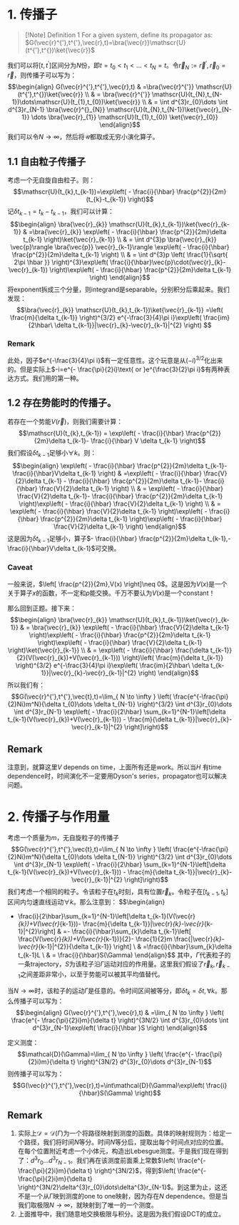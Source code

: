 # 1. 传播子

>[!Note] Definition 1
>For a given system, define its propagator as: $G(\vec{r}^{'},t^{'},\vec{r},t)=\bra{\vec{r}}\mathscr{U}(t^{'},t^{})\ket{\vec{r}}$

我们可以将$[t^{},t^{'}]$区间分为$N$份，即$t=t_{0}<t_{1}<\dots<t_{N}=t$。令$\vec{r}_{N}:=\vec{r}^{'},\vec{r}_{0}=\vec{r}$，则传播子可以写为：
$$\begin{align}
G(\vec{r}^{'},t^{'},\vec{r},t) & =\bra{\vec{r}^{'}} \mathscr{U}(t^{'},t^{})\ket{\vec{r}}  \\
 & = \bra{\vec{r}^{'}} \mathscr{U}(t_{N},t_{N-1})\dots\mathscr{U}(t_{1},t_{0})\ket{\vec{r}} \\
 & = \int d^{3}r_{0}\dots \int d^{3}r_{N-1} \bra{\vec{r}^{}_{N}} \mathscr{U}(t_{N},t_{N-1})\ket{\vec{r}_{N-1}} \dots \bra{\vec{r}_{1}} \mathscr{U}(t_{1},t_{0}) \ket{\vec{r}_{0}}  
\end{align}$$
我们可以令$N\rightarrow \infty$，然后将$\mathscr{U}$都取成无穷小演化算子。
## 1.1 自由粒子传播子

考虑一个无自旋自由粒子。则：
$$\mathscr{U}(t_{k},t_{k-1})=\exp\left( - \frac{i}{\hbar} \frac{p^{2}}{2m}(t_{k}-t_{k-1}) \right)$$
记$\delta t_{k-1}=t_{k}-t_{k-1}$，我们可以计算：
$$\begin{align}
\bra{\vec{r}_{k}} \mathscr{U}(t_{k},t_{k-1})\ket{\vec{r}_{k-1}}  & =\bra{\vec{r}_{k}} \exp\left( - \frac{i}{\hbar} \frac{p^{2}}{2m}\delta t_{k-1} \right)\ket{\vec{r}_{k-1}}  \\
 & = \int d^{3}p \bra{\vec{r}_{k}} \vec{p}\rangle \bra{\vec{p}} \vec{r}_{k-1}\rangle \exp\left( - \frac{i}{\hbar} \frac{p^{2}}{2m}\delta t_{k-1} \right) \\
 & = \int d^{3}p \left( \frac{1}{\sqrt{ 2\pi \hbar }} \right)^{3}\exp\left( \frac{i}{\hbar}\vec{p}\cdot(\vec{r}_{k}- \vec{r}_{k-1}) \right)\exp\left( - \frac{i}{\hbar} \frac{p^{2}}{2m}\delta t_{k-1} \right) 
\end{align}$$
将exponent拆成三个分量，则integrand是separable。分别积分后乘起来。我们发现：
$$\bra{\vec{r}_{k}} \mathscr{U}(t_{k},t_{k-1})\ket{\vec{r}_{k-1}} =\left(  \frac{m}{\delta t_{k-1}} \right)^{3/2} e^{-\frac{3}{4}\pi i}\exp\left(  \frac{im}{2\hbar\ \delta t_{k-1}}|\vec{r}_{k}-\vec{r}_{k-1}|^{2} \right) $$
### Remark
此处，因子$e^{-\frac{3}{4}\pi i}$有一定任意性。这个玩意是从$(-i)^{3/2}$化出来的。但是实际上$-i=e^{- \frac{\pi}{2}i}\text{ or }e^{\frac{3}{2}\pi i}$有两种表达方式。我们用的第一种。

## 1.2 存在势能时的传播子。

若存在一个势能$V(\vec{r})$，则我们需要计算：
$$\mathscr{U}(t_{k},t_{k-1}) = \exp\left( - \frac{i}{\hbar} \frac{p^{2}}{2m}\delta t_{k-1}- \frac{i}{\hbar} V \delta t_{k-1} \right)$$
我们假设$\delta t_{k-1}$足够小$\forall k$。则：
$$\begin{align}
\exp\left( - \frac{i}{\hbar} \frac{p^{2}}{2m}\delta t_{k-1}- \frac{i}{\hbar}V\delta t_{k-1} \right) & =\exp\left( - \frac{i}{\hbar} \frac{V}{2}\delta t_{k-1} - \frac{i}{\hbar} \frac{p^{2}}{2m}\delta t_{k-1}- \frac{i}{\hbar} \frac{V}{2}\delta t_{k-1} \right) \\
 & = \exp\left( - \frac{i}{\hbar} \frac{V}{2}\delta t_{k-1}- \frac{i}{\hbar} \frac{p^{2}}{2m}\delta t_{k-1} \right)\exp\left( - \frac{i}{\hbar} \frac{V}{2}\delta t_{k-1} \right) \\
 & = \exp\left( - \frac{i}{\hbar} \frac{V}{2}\delta t_{k-1} \right)\exp\left( - \frac{i}{\hbar} \frac{p^{2}}{2m}\delta t_{k-1} \right)\exp\left( - \frac{i}{\hbar} \frac{V}{2}\delta t_{k-1} \right)
\end{align}$$
这是因为$\delta t_{k-1}$足够小，算子$- \frac{i}{\hbar} \frac{p^{2}}{2m}\delta t_{k-1},- \frac{i}{\hbar}V\delta t_{k-1}$可交换。
### Caveat

一般来说，$\left[ \frac{p^{2}}{2m},V(x) \right]\neq 0$。这是因为$V(x)$是一个关于算子$x$的函数，不一定和$p$能交换。千万不要认为$V(x)$是一个constant！

那么回到正题。接下来：
$$\begin{align}
\bra{\vec{r}_{k}} \mathscr{U}(t_{k},t_{k-1})\ket{\vec{r}_{k-1}}  & = \bra{\vec{r}_{k}} \exp\left( - \frac{i}{\hbar} \frac{V}{2}\delta t_{k-1} \right)\exp\left( - \frac{i}{\hbar} \frac{p^{2}}{2m}\delta t_{k-1} \right)\exp\left( - \frac{i}{\hbar} \frac{V}{2}\delta t_{k-1} \right)\ket{\vec{r}_{k-1}}  \\
 & = \exp\left( - \frac{i}{\hbar} \frac{\delta t_{k-1}}{2}(V(\vec{r}_{k})+V(\vec{r}_{k-1})) \right)\left(  \frac{m}{\delta t_{k-1}} \right)^{3/2} e^{-\frac{3}{4}\pi i}\exp\left(  \frac{im}{2\hbar\ \delta t_{k-1}}|\vec{r}_{k}-\vec{r}_{k-1}|^{2} \right)
\end{align}$$
所以我们有：
$$G(\vec{r}^{'},t^{'},\vec{t},t)=\lim_{ N \to \infty }  \left( \frac{e^{-\frac{\pi}{2}Ni}m^N}{\delta t_{0}\dots \delta t_{N-1}} \right)^{3/2} \int d^{3}r_{0}\dots \int d^{3}r_{N-1} \exp\left( - \frac{i}{2\hbar} \sum_{k=1}^{N-1}\left[\delta t_{k-1}(V(\vec{r}_{k})+V(\vec{r}_{k-1})) - \frac{m}{\delta t_{k-1}}|\vec{r}_{k}-\vec{r}_{k-1}|^{2} \right]\right)$$
## Remark

注意到，就算这里$V$ depends on time，上面所有还是work。所以当$H$ 有time dependence时，时间演化不一定要用Dyson's series，propagator也可以解决问题。

# 2. 传播子与作用量

考虑一个质量为$m$，无自旋粒子的传播子
$$G(\vec{r}^{'},t^{'},\vec{t},t)=\lim_{ N \to \infty }  \left( \frac{e^{-\frac{\pi}{2}Ni}m^N}{\delta t_{0}\dots \delta t_{N-1}} \right)^{3/2} \int d^{3}r_{0}\dots \int d^{3}r_{N-1} \exp\left( - \frac{i}{2\hbar} \sum_{k=1}^{N-1}\left[\delta t_{k-1}(V(\vec{r}_{k})+V(\vec{r}_{k-1})) - \frac{m}{\delta t_{k-1}}|\vec{r}_{k}-\vec{r}_{k-1}|^{2} \right]\right)$$
我们考虑一个相同的粒子。令该粒子在$t_{k}$时刻，具有位置$\vec{r}_{k}$。令粒子在$[t_{k-1},t_{k}]$区间内匀速直线运动$\forall k$。那么注意到：
$$\begin{align}
- \frac{i}{2\hbar}\sum_{k=1}^{N-1}\left[\delta t_{k-1}(V(\vec{r}_{k})+V(\vec{r}_{k-1}))- \frac{m}{\delta t_{k-1}}|\vec{r}_{k}-\vec{r}_{k-1}|^{2}\right] & =- \frac{i}{\hbar}\sum_{k}\delta t_{k-1}\left[ \frac{V(\vec{r}_{k})+V(\vec{r}_{k-1})}{2}- \frac{1}{2}m \frac{|\vec{r}_{k}-\vec{r}_{k-1}|^{2}}{\delta t_{k-1}} \right] \\
 & =\frac{i}{\hbar}\sum_{k}\delta t_{k-1}L \\
 & = \frac{i}{\hbar}S(\Gamma)
\end{align}$$
其中，$\Gamma$代表粒子的一条trajectory，$S$为该粒子沿$\Gamma$运动对应的作用量。这里我们假设了$\vec{r}_{k},\vec{r}_{k-1}$之间差距非常小，以至于势能可以被其平均值替代。

当$N\rightarrow \infty$时，该粒子的运动$\Gamma$是任意的。令时间区间被等分，即$\delta t_{k}=\delta t,\forall k$。那么传播子可以写为：
$$\begin{align}
G(\vec{r}^{'},t^{'},\vec{r},t) & =\lim_{ N \to \infty } \left( \frac{e^{- \frac{\pi}{2}i}m}{\delta t}  \right)^{3N/2} \int d^{3}r_{0}\dots \int d^{3}r_{N-1}\exp\left( \frac{i}{\hbar }S \right)
\end{align}$$

定义测度：
$$\mathcal{D}(\Gamma)=\lim_{ N \to \infty } \left( \frac{e^{- \frac{\pi}{2}i}m}{\delta t} \right)^{3N/2} d^{3}r_{0}\dots  d^{3}r_{N-1}$$
则传播子可以写为：
$$G(\vec{r}^{'},t^{'},\vec{r},t)=\int\mathcal{D}(\Gamma)\exp\left(  \frac{i}{\hbar}S(\Gamma) \right)$$

## Remark

1. 实际上$\mathcal{D}=\mathcal{D}(\Gamma)$为一个将路径映射到测度的函数。具体的映射规则为：给定一个路径，我们将时间$N$等分。时间$N$等分后，提取出每个时间点对应的位置。在每个位置附近考虑一个小体元，构造出Lebesgue测度。于是我们现在得到了：$d^{3}r_{0}\dots d^{3}r_{N-1}$。我们再在该测度前面乘上常数$\left( \frac{e^{-\frac{\pi}{2}i}m}{\delta t} \right)^{3N/2}$，得到$\left( \frac{e^{- \frac{\pi}{2}i}m}{\delta t} \right)^{3N/2}\delta^{3}r_{0}\dots\delta^{3}r_{N-1}$。到这里为止，这还不是一个从$\Gamma$映到测度的one to one映射，因为存在$N$ dependence。但是当我们取极限$N\rightarrow \infty$，就映射到了唯一的一个测度。
2. 上面推导中，我们随意地交换极限与积分。这是因为我们假设DCT的成立。



